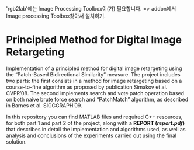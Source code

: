'rgb2lab'에는 Image Processing Toolbox이(가) 필요합니다.
=> addon에서 Image processing Toolbox찾아서 설치하기. 

# Principled Method for Digital Image Retargeting

Implementation of a principled method for digital image retargeting using the “Patch-Based Bidirectional Similarity” measure. The project includes two parts: the first consists in a method for image retargeting based on a course-to-fine algorithm as proposed by publication Simakov et al. CVPR’08. The second implements search and vote patch operation based on both naive brute force search and “PatchMatch” algorithm, as described in Barnes et al. SIGGGRAPH’09.

In this repository you can find MATLAB files and required C++ resources, for both part 1 and part 2 of the project, along with a **REPORT (_report.pdf_)** that describes in detail the implementation and algorithms used, as well as analysis and conclusions of the experiments carried out using the final solution.
